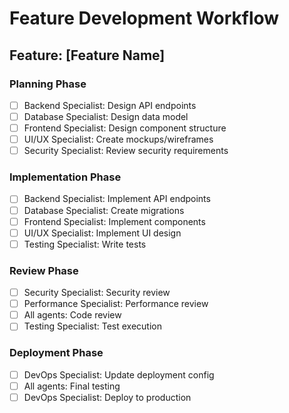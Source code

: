 # Feature Development Workflow

## Feature: [Feature Name]

### Planning Phase
- [ ] Backend Specialist: Design API endpoints
- [ ] Database Specialist: Design data model
- [ ] Frontend Specialist: Design component structure
- [ ] UI/UX Specialist: Create mockups/wireframes
- [ ] Security Specialist: Review security requirements

### Implementation Phase
- [ ] Backend Specialist: Implement API endpoints
- [ ] Database Specialist: Create migrations
- [ ] Frontend Specialist: Implement components
- [ ] UI/UX Specialist: Implement UI design
- [ ] Testing Specialist: Write tests

### Review Phase
- [ ] Security Specialist: Security review
- [ ] Performance Specialist: Performance review
- [ ] All agents: Code review
- [ ] Testing Specialist: Test execution

### Deployment Phase
- [ ] DevOps Specialist: Update deployment config
- [ ] All agents: Final testing
- [ ] DevOps Specialist: Deploy to production
